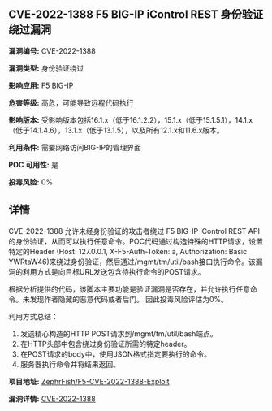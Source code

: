 ## CVE-2022-1388 F5 BIG-IP iControl REST 身份验证绕过漏洞

**漏洞编号:** CVE-2022-1388

**漏洞类型:** 身份验证绕过

**影响应用:** F5 BIG-IP

**危害等级:** 高危，可能导致远程代码执行

**影响版本:** 受影响版本包括16.1.x（低于16.1.2.2），15.1.x（低于15.1.5.1），14.1.x（低于14.1.4.6），13.1.x（低于13.1.5），以及所有12.1.x和11.6.x版本。

**利用条件:** 需要网络访问BIG-IP的管理界面

**POC 可用性:** 是

**投毒风险:** 0%

## 详情

CVE-2022-1388 允许未经身份验证的攻击者绕过 F5 BIG-IP iControl REST API 的身份验证，从而可以执行任意命令。POC代码通过构造特殊的HTTP请求，设置特定的Header (Host: 127.0.0.1, X-F5-Auth-Token: a, Authorization: Basic YWRtaW46)来绕过身份验证，然后通过/mgmt/tm/util/bash接口执行命令。该漏洞的利用方式是向目标URL发送包含待执行命令的POST请求。

根据分析提供的代码，该脚本主要功能是验证漏洞是否存在，并允许执行任意命令。未发现作者隐藏的恶意代码或者后门。 因此投毒风险评估为0%。

利用方式总结：
1.  发送精心构造的HTTP POST请求到/mgmt/tm/util/bash端点。
2.  在HTTP头部中包含绕过身份验证所需的特定header。
3.  在POST请求的body中，使用JSON格式指定要执行的命令。
4.  服务器执行命令并将结果返回。

**项目地址:** [ZephrFish/F5-CVE-2022-1388-Exploit](https://github.com/ZephrFish/F5-CVE-2022-1388-Exploit)

**漏洞详情:** [CVE-2022-1388](https://nvd.nist.gov/vuln/detail/CVE-2022-1388)
